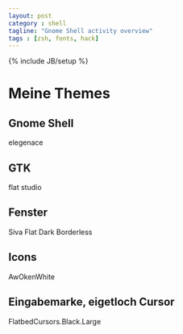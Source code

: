 ```yaml
---
layout: post
category : shell
tagline: "Gnome Shell activity overview"
tags : [zsh, fonts, hack]
---
```

{% include JB/setup %}
# Meine Themes

## Gnome Shell

elegenace

## GTK

flat studio

## Fenster

Siva Flat Dark Borderless

## Icons

AwOkenWhite

## Eingabemarke, eigetloch Cursor

FlatbedCursors.Black.Large


